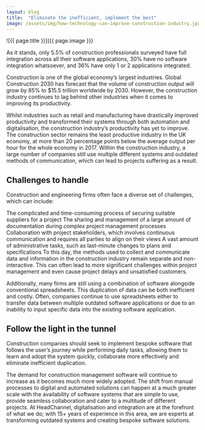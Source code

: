 ```yaml
---
layout: blog
title:  "Eliminate the inefficient, implement the best"
image: /assets/img/how-technology-can-improve-construction-industry.jpg
---
```


![{{ page.title }}]({{ page.image }})

As it stands, only 5.5% of construction professionals surveyed have full integration across all their software applications, 30% have no software integration whatsoever, and 36% have only 1 or 2 applications integrated.

Construction is one of the global economy’s largest industries. Global Construction 2030 has forecast that the volume of construction output will grow by 85% to $15.5 trillion worldwide by 2030. However, the construction industry continues to lag behind other industries when it comes to improving its productivity.

Whilst industries such as retail and manufacturing have drastically improved productivity and transformed their systems through both automation and digitalisation, the construction industry’s productivity has yet to improve. The construction sector remains the least productive industry in the UK economy, at more than 20 percentage points below the average output per hour for the whole economy in 2017. Within the construction industry, a large number of companies still use multiple different systems and outdated methods of communication, which can lead to projects suffering as a result.

## Challenges to handle
Construction and engineering firms often face a diverse set of challenges, which can include:

The complicated and time-consuming process of securing suitable suppliers for a project
The sharing and management of a large amount of documentation during complex project management processes
Collaboration with project stakeholders, which involves continuous communication and requires all parties to align on their views
A vast amount of administrative tasks, such as last-minute changes to plans and specifications
To this day, the methods used to collect and communicate data and information in the construction industry remain separate and non-interactive. This can often lead to more significant challenges within project management and even cause project delays and unsatisfied customers.

Additionally, many firms are still using a combination of software alongside conventional spreadsheets. This duplication of data can be both inefficient and costly. Often, companies continue to use spreadsheets either to transfer data between multiple outdated software applications or due to an inability to input specific data into the existing software application.

## Follow the light in the tunnel
Construction companies should seek to implement bespoke software that follows the user’s journey while performing daily tasks, allowing them to learn and adopt the system quickly, collaborate more effectively and eliminate inefficient duplication.

The demand for construction management software will continue to increase as it becomes much more widely adopted. The shift from manual processes to digital and automated solutions can happen at a much greater scale with the availability of software systems that are simple to use, provide seamless collaboration and cater to a multitude of different projects. At HeadChannel, digitalisation and integration are at the forefront of what we do; with 15+ years of experience in this area, we are experts at transforming outdated systems and creating bespoke software solutions.

